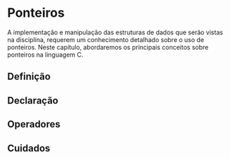 # Ponteiros

A implementação e manipulação das estruturas de dados que serão vistas na disciplina, requerem um conhecimento detalhado sobre o uso de ponteiros. Neste capítulo, abordaremos os principais conceitos sobre ponteiros na linguagem C. 

## Definição


## Declaração


## Operadores

## Cuidados



